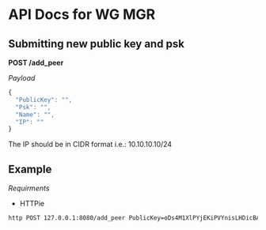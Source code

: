 # API Docs for WG MGR

## Submitting new public key and psk

__POST /add_peer__

*Payload*
```javascript
{
  "PublicKey": "",
  "Psk": "",
  "Name": "",
  "IP": ""
}
```

The IP should be in CIDR format i.e.: 10.10.10.10/24

## Example

*Requirments*
- HTTPie

```bash
http POST 127.0.0.1:8080/add_peer PublicKey=oDs4M1XlPYjEKiPVYnisLHDicBA1vEjr5921TX+b31g= Name=asd Psk=AjC7NUjxJNn9/AQDCGTuPGfWMhBzdCJNszdoxuuybAI= IP=10.10.10.10/24
```
